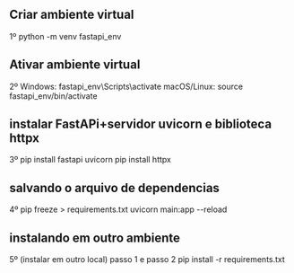 ## Criar ambiente virtual
1º python -m venv fastapi_env 
## Ativar ambiente virtual 
2º Windows: fastapi_env\Scripts\activate 
macOS/Linux: source fastapi_env/bin/activate 
## instalar FastAPi+servidor uvicorn e biblioteca httpx
3º pip install fastapi uvicorn pip install httpx
## salvando o arquivo de dependencias
4º pip freeze > requirements.txt uvicorn main:app --reload
## instalando em outro ambiente
5º (instalar em outro local) passo 1 e passo 2 pip install -r requirements.txt